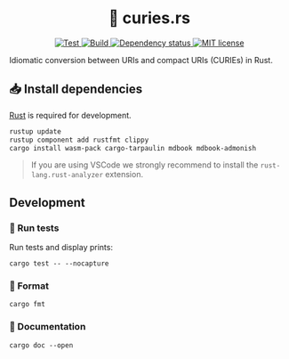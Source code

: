 <h1 align="center">
  🦀 curies.rs
</h1>

<p align="center">
    <a href="https://github.com/biopragmatics/curies.rs/actions/workflows/test.yml">
        <img alt="Test" src="https://github.com/biopragmatics/curies.rs/actions/workflows/test.yml/badge.svg" />
    </a>
    <a href="https://github.com/biopragmatics/curies.rs/actions/workflows/build.yml">
        <img alt="Build" src="https://github.com/biopragmatics/curies.rs/actions/workflows/build.yml/badge.svg" />
    </a>
    <a href="https://deps.rs/repo/github/biopragmatics/curies.rs">
        <img src="https://deps.rs/repo/github/biopragmatics/curies.rs/status.svg" alt="Dependency status" />
    </a>
    <a href="https://github.com/biopragmatics/curies.rs/blob/main/LICENSE">
        <img alt="MIT license" src="https://img.shields.io/badge/License-MIT-brightgreen.svg" />
    </a>
    <!-- a href="https://codecov.io/gh/biopragmatics/curies.rs/branch/main">
        <img src="https://codecov.io/gh/biopragmatics/curies.rs/branch/main/graph/badge.svg" alt="Codecov status" />
    </a -->
</p>

Idiomatic conversion between URIs and compact URIs (CURIEs) in Rust.

## 📥 Install dependencies

[Rust](https://www.rust-lang.org/tools/install) is required for development.

```bash
rustup update
rustup component add rustfmt clippy
cargo install wasm-pack cargo-tarpaulin mdbook mdbook-admonish
```

> If you are using VSCode we strongly recommend to install the `rust-lang.rust-analyzer` extension.


## Development

### 🧪 Run tests

Run tests and display prints:

```shell
cargo test -- --nocapture
```

### 🧹 Format

```shell
cargo fmt
```

### 📖 Documentation

```shell
cargo doc --open
```
